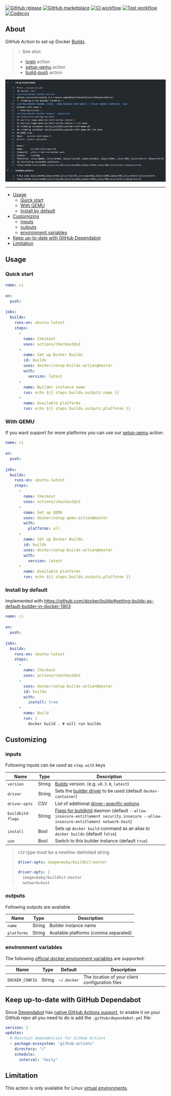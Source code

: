 [![GitHub release](https://img.shields.io/github/release/docker/setup-buildx-action.svg?style=flat-square)](https://github.com/docker/setup-buildx-action/releases/latest)
[![GitHub marketplace](https://img.shields.io/badge/marketplace-docker--setup--buildx-blue?logo=github&style=flat-square)](https://github.com/marketplace/actions/docker-setup-buildx)
[![CI workflow](https://img.shields.io/github/workflow/status/docker/setup-buildx-action/ci?label=ci&logo=github&style=flat-square)](https://github.com/docker/setup-buildx-action/actions?workflow=ci)
[![Test workflow](https://img.shields.io/github/workflow/status/docker/setup-buildx-action/test?label=test&logo=github&style=flat-square)](https://github.com/docker/setup-buildx-action/actions?workflow=test)
[![Codecov](https://img.shields.io/codecov/c/github/docker/setup-buildx-action?logo=codecov&style=flat-square)](https://codecov.io/gh/docker/setup-buildx-action)

## About

GitHub Action to set up Docker [Buildx](https://github.com/docker/buildx).

> :bulb: See also:
> * [login](https://github.com/docker/login-action) action
> * [setup-qemu](https://github.com/docker/setup-qemu-action) action
> * [build-push](https://github.com/docker/build-push-action) action

![Screenshot](.github/setup-buildx-action.png)

___

* [Usage](#usage)
  * [Quick start](#quick-start)
  * [With QEMU](#with-qemu)
  * [Install by default](#install-by-default)
* [Customizing](#customizing)
  * [inputs](#inputs)
  * [outputs](#outputs)
  * [environment variables](#environment-variables)
* [Keep up-to-date with GitHub Dependabot](#keep-up-to-date-with-github-dependabot)
* [Limitation](#limitation)

## Usage

### Quick start

```yaml
name: ci

on:
  push:

jobs:
  buildx:
    runs-on: ubuntu-latest
    steps:
      -
        name: Checkout
        uses: actions/checkout@v2
      -
        name: Set up Docker Buildx
        id: buildx
        uses: docker/setup-buildx-action@master
        with:
          version: latest
      -
        name: Builder instance name
        run: echo ${{ steps.buildx.outputs.name }}
      -
        name: Available platforms
        run: echo ${{ steps.buildx.outputs.platforms }}
```

### With QEMU

If you want support for more platforms you can use our [setup-qemu](https://github.com/docker/setup-qemu-action) action:

```yaml
name: ci

on:
  push:

jobs:
  buildx:
    runs-on: ubuntu-latest
    steps:
      -
        name: Checkout
        uses: actions/checkout@v2
      -
        name: Set up QEMU
        uses: docker/setup-qemu-action@master
        with:
          platforms: all
      -
        name: Set up Docker Buildx
        id: buildx
        uses: docker/setup-buildx-action@master
        with:
          version: latest
      -
        name: Available platforms
        run: echo ${{ steps.buildx.outputs.platforms }}
```

### Install by default

Implemented with https://github.com/docker/buildx#setting-buildx-as-default-builder-in-docker-1903

```yaml
name: ci

on:
  push:

jobs:
  buildx:
    runs-on: ubuntu-latest
    steps:
      -
        name: Checkout
        uses: actions/checkout@v2
      -
        uses: docker/setup-buildx-action@master
        id: buildx
        with:
          install: true
      -
        name: Build
        run: |
          docker build . # will run buildx
```

## Customizing

### inputs

Following inputs can be used as `step.with` keys

| Name               | Type    | Description                       |
|--------------------|---------|-----------------------------------|
| `version`          | String  | [Buildx](https://github.com/docker/buildx) version. (e.g. `v0.3.0`, `latest`) |
| `driver`           | String  | Sets the [builder driver](https://github.com/docker/buildx#--driver-driver) to be used (default `docker-container`) |
| `driver-opts`      | CSV     | List of additional [driver-specific options](https://github.com/docker/buildx#--driver-opt-options) |
| `buildkitd-flags`  | String  | [Flags for buildkitd](https://github.com/moby/buildkit/blob/master/docs/buildkitd.toml.md) daemon (default `--allow-insecure-entitlement security.insecure --allow-insecure-entitlement network.host`) |
| `install`          | Bool    | Sets up `docker build` command as an alias to `docker buildx` (default `false`) |
| `use`              | Bool    | Switch to this builder instance (default `true`) |

> `CSV` type must be a newline-delimited string
> ```yaml
> driver-opts: image=moby/buildkit:master
> ```
> ```yaml
> driver-opts: |
>   image=moby/buildkit:master
>   network=host
> ```

### outputs

Following outputs are available

| Name          | Type    | Description                           |
|---------------|---------|---------------------------------------|
| `name`        | String  | Builder instance name |
| `platforms`   | String  | Available platforms (comma separated) |

### environment variables

The following [official docker environment variables](https://docs.docker.com/engine/reference/commandline/cli/#environment-variables) are supported:

| Name            | Type    | Default      | Description                                    |
|-----------------|---------|-------------|-------------------------------------------------|
| `DOCKER_CONFIG` | String  | `~/.docker` | The location of your client configuration files |

## Keep up-to-date with GitHub Dependabot

Since [Dependabot](https://docs.github.com/en/github/administering-a-repository/keeping-your-actions-up-to-date-with-github-dependabot)
has [native GitHub Actions support](https://docs.github.com/en/github/administering-a-repository/configuration-options-for-dependency-updates#package-ecosystem),
to enable it on your GitHub repo all you need to do is add the `.github/dependabot.yml` file:

```yaml
version: 2
updates:
  # Maintain dependencies for GitHub Actions
  - package-ecosystem: "github-actions"
    directory: "/"
    schedule:
      interval: "daily"
```

## Limitation

This action is only available for Linux [virtual environments](https://docs.github.com/en/actions/reference/virtual-environments-for-github-hosted-runners#supported-virtual-environments-and-hardware-resources).
